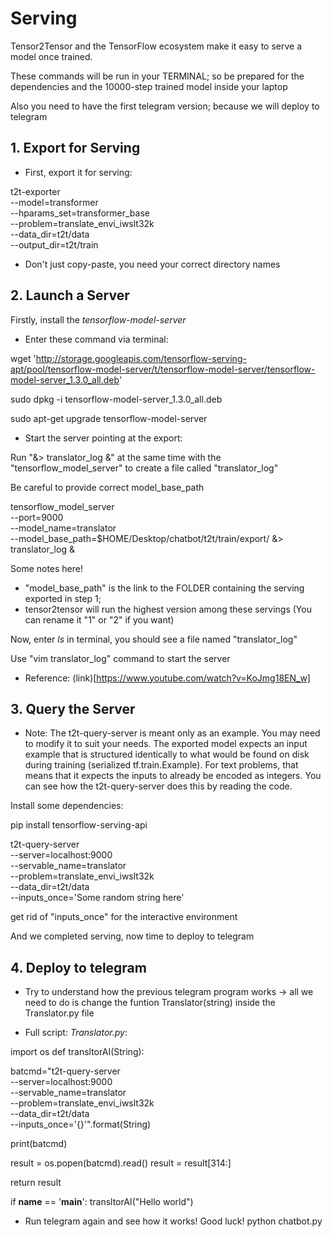 # Serving
Tensor2Tensor and the TensorFlow ecosystem make it easy to serve a model once trained.

These commands will be run in your TERMINAL; so be prepared for the dependencies and the 10000-step trained model inside your laptop

Also you need to have the first telegram version; because we will deploy to telegram

## 1. Export for Serving
- First, export it for serving:

t2t-exporter \
  --model=transformer \
  --hparams_set=transformer_base \
  --problem=translate_envi_iwslt32k \
  --data_dir=t2t/data \
  --output_dir=t2t/train
- Don't just copy-paste, you need your correct directory names 

## 2. Launch a Server
Firstly, install the _tensorflow-model-server_
- Enter these command via terminal:

wget 'http://storage.googleapis.com/tensorflow-serving-apt/pool/tensorflow-model-server/t/tensorflow-model-server/tensorflow-model-server_1.3.0_all.deb'

sudo dpkg -i tensorflow-model-server_1.3.0_all.deb

sudo apt-get upgrade tensorflow-model-server

- Start the server pointing at the export:

Run "&> translator_log &" at the same time with the "tensorflow_model_server" to create a file called "translator_log"

Be careful to provide correct model_base_path

tensorflow_model_server \
  --port=9000 \
  --model_name=translator \
  --model_base_path=$HOME/Desktop/chatbot/t2t/train/export/
&> translator_log &

Some notes here!
- "model_base_path" is the link to the FOLDER containing the serving exported in step 1;
- tensor2tensor will run the highest version among these servings (You can rename it "1" or "2" if you want)

Now, enter _ls_ in terminal, you should see a file named "translator_log"

Use "vim translator_log" command to start the server

- Reference: (link)[https://www.youtube.com/watch?v=KoJmg18EN_w]

## 3. Query the Server
- Note: The t2t-query-server is meant only as an example. You may need to modify it to suit your needs. The exported model expects an input example that is structured identically to what would be found on disk during training (serialized tf.train.Example). For text problems, that means that it expects the inputs to already be encoded as integers. You can see how the t2t-query-server does this by reading the code.

Install some dependencies:

pip install tensorflow-serving-api

t2t-query-server \
  --server=localhost:9000 \
  --servable_name=translator \
  --problem=translate_envi_iwslt32k \
  --data_dir=t2t/data \
  --inputs_once='Some random string here'

get rid of "inputs_once" for the interactive environment

And we completed serving, now time to deploy to telegram

## 4. Deploy to telegram

+ Try to understand how the previous telegram program works -> all we need to do is change the funtion Translator(string) inside the Translator.py file

- Full script: _Translator.py_:

import os
def transltorAI(String):

  batcmd="t2t-query-server \
  --server=localhost:9000 \
  --servable_name=translator \
  --problem=translate_envi_iwslt32k \
  --data_dir=t2t/data \
  --inputs_once='{}'".format(String)

  print(batcmd)

  result = os.popen(batcmd).read()
  result = result[314:]

  return result

if __name__ == '__main__':
  transltorAI("Hello world")

- Run telegram again and see how it works! Good luck!
python chatbot.py



